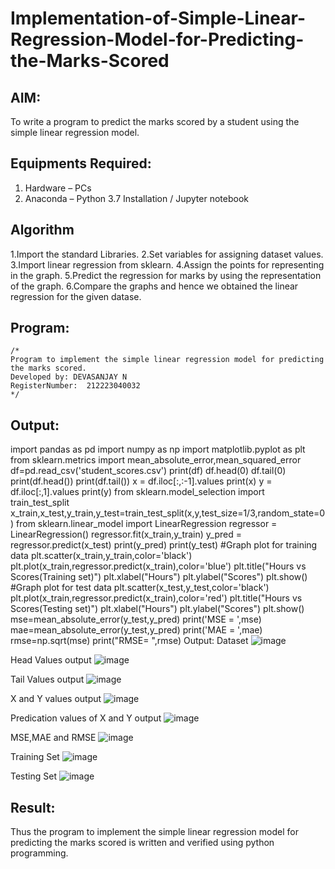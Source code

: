 # Implementation-of-Simple-Linear-Regression-Model-for-Predicting-the-Marks-Scored

## AIM:
To write a program to predict the marks scored by a student using the simple linear regression model.

## Equipments Required:
1. Hardware – PCs
2. Anaconda – Python 3.7 Installation / Jupyter notebook

## Algorithm
1.Import the standard Libraries.
2.Set variables for assigning dataset values.
3.Import linear regression from sklearn.
4.Assign the points for representing in the graph.
5.Predict the regression for marks by using the representation of the graph.
6.Compare the graphs and hence we obtained the linear regression for the given datase. 

## Program:
```
/*
Program to implement the simple linear regression model for predicting the marks scored.
Developed by: DEVASANJAY N
RegisterNumber:  212223040032
*/
```

## Output:
import pandas as pd
import numpy as np
import matplotlib.pyplot as plt
from sklearn.metrics import mean_absolute_error,mean_squared_error
df=pd.read_csv('student_scores.csv')
print(df)
df.head(0)
df.tail(0)
print(df.head())
print(df.tail())
x = df.iloc[:,:-1].values
print(x)
y = df.iloc[:,1].values
print(y)
from sklearn.model_selection import train_test_split
x_train,x_test,y_train,y_test=train_test_split(x,y,test_size=1/3,random_state=0)
from sklearn.linear_model import LinearRegression
regressor = LinearRegression()
regressor.fit(x_train,y_train)
y_pred = regressor.predict(x_test)
print(y_pred)
print(y_test)
#Graph plot for training data
plt.scatter(x_train,y_train,color='black')
plt.plot(x_train,regressor.predict(x_train),color='blue')
plt.title("Hours vs Scores(Training set)")
plt.xlabel("Hours")
plt.ylabel("Scores")
plt.show()
#Graph plot for test data
plt.scatter(x_test,y_test,color='black')
plt.plot(x_train,regressor.predict(x_train),color='red')
plt.title("Hours vs Scores(Testing set)")
plt.xlabel("Hours")
plt.ylabel("Scores")
plt.show()
mse=mean_absolute_error(y_test,y_pred)
print('MSE = ',mse)
mae=mean_absolute_error(y_test,y_pred)
print('MAE = ',mae)
rmse=np.sqrt(mse)
print("RMSE= ",rmse)
Output:
Dataset
![image](https://github.com/DEVASANJAY002/Implementation-of-Simple-Linear-Regression-Model-for-Predicting-the-Marks-Scored/assets/152069249/e58ee326-830e-4a42-b9d7-95829da8d08d)

Head Values
output
![image](https://github.com/DEVASANJAY002/Implementation-of-Simple-Linear-Regression-Model-for-Predicting-the-Marks-Scored/assets/152069249/1132d907-627e-48e2-b667-0e8c2ff4da68)


Tail Values
output
![image](https://github.com/DEVASANJAY002/Implementation-of-Simple-Linear-Regression-Model-for-Predicting-the-Marks-Scored/assets/152069249/7dcc5fca-353b-4492-a856-b58e7421abc3)


X and Y values
output
![image](https://github.com/DEVASANJAY002/Implementation-of-Simple-Linear-Regression-Model-for-Predicting-the-Marks-Scored/assets/152069249/4b79919c-b0f8-44e8-a57e-1c8c8a69ce12)


Predication values of X and Y
output
![image](https://github.com/DEVASANJAY002/Implementation-of-Simple-Linear-Regression-Model-for-Predicting-the-Marks-Scored/assets/152069249/c6d11696-d44c-4f73-abdb-2279495e255a)

MSE,MAE and RMSE
![image](https://github.com/DEVASANJAY002/Implementation-of-Simple-Linear-Regression-Model-for-Predicting-the-Marks-Scored/assets/152069249/5c39f0a3-99e4-4b1f-a9cb-845151a1fc76)


Training Set
![image](https://github.com/DEVASANJAY002/Implementation-of-Simple-Linear-Regression-Model-for-Predicting-the-Marks-Scored/assets/152069249/726471e0-4cbc-4764-9aa8-2151100e26f2)


Testing Set
![image](https://github.com/DEVASANJAY002/Implementation-of-Simple-Linear-Regression-Model-for-Predicting-the-Marks-Scored/assets/152069249/1fd5bd8b-5d17-4e9d-b9ac-df37898420fc)



## Result:
Thus the program to implement the simple linear regression model for predicting the marks scored is written and verified using python programming.
